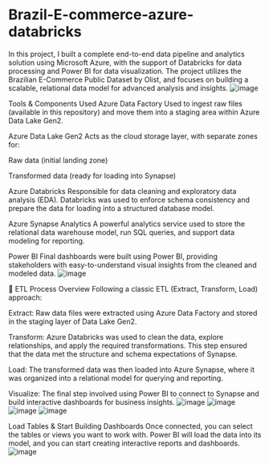 # Brazil-E-commerce-azure-databricks
In this project, I built a complete end-to-end data pipeline and analytics solution using Microsoft Azure, with the support of Databricks for data processing and Power BI for data visualization. The project utilizes the Brazilian E-Commerce Public Dataset by Olist, and focuses on building a scalable, relational data model for advanced analysis and insights.
![image](https://github.com/user-attachments/assets/1d8ac1f2-8046-49d7-8fb7-47a183e7a365)

 Tools & Components Used
Azure Data Factory
Used to ingest raw files (available in this repository) and move them into a staging area within Azure Data Lake Gen2.

Azure Data Lake Gen2
Acts as the cloud storage layer, with separate zones for:

Raw data (initial landing zone)

Transformed data (ready for loading into Synapse)

Azure Databricks
Responsible for data cleaning and exploratory data analysis (EDA). Databricks was used to enforce schema consistency and prepare the data for loading into a structured database model.

Azure Synapse Analytics
A powerful analytics service used to store the relational data warehouse model, run SQL queries, and support data modeling for reporting.

Power BI
Final dashboards were built using Power BI, providing stakeholders with easy-to-understand visual insights from the cleaned and modeled data.
![image](https://github.com/user-attachments/assets/5547ac43-819c-4cf1-b8b5-a1870157c078)

🔄 ETL Process Overview
Following a classic ETL (Extract, Transform, Load) approach:

Extract:
Raw data files were extracted using Azure Data Factory and stored in the staging layer of Data Lake Gen2.

Transform:
Azure Databricks was used to clean the data, explore relationships, and apply the required transformations. This step ensured that the data met the structure and schema expectations of Synapse.

Load:
The transformed data was then loaded into Azure Synapse, where it was organized into a relational model for querying and reporting.

Visualize:
The final step involved using Power BI to connect to Synapse and build interactive dashboards for business insights.
![image](https://github.com/user-attachments/assets/da91f397-451b-4fd8-8cf7-33e9ad0db314)
![image](https://github.com/user-attachments/assets/2b2ac383-bce1-4d89-aa22-f4bec8bde1f6)
![image](https://github.com/user-attachments/assets/1cb75ddd-c9c9-4f7c-b1dd-ac832e41e674)
![image](https://github.com/user-attachments/assets/5d073b1a-c7b0-4cd5-bd7e-15e857cd3288)

Load Tables & Start Building Dashboards
Once connected, you can select the tables or views you want to work with. Power BI will load the data into its model, and you can start creating interactive reports and dashboards.
![image](https://github.com/user-attachments/assets/ce3322b8-cd75-4f25-a12a-6b0d945e0c87)

